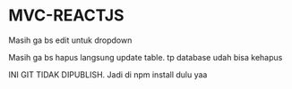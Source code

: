 # MVC-REACTJS

Masih ga bs edit untuk dropdown

Masih ga bs hapus langsung update table. tp database udah bisa kehapus


INI GIT TIDAK DIPUBLISH. Jadi di npm install dulu yaa
